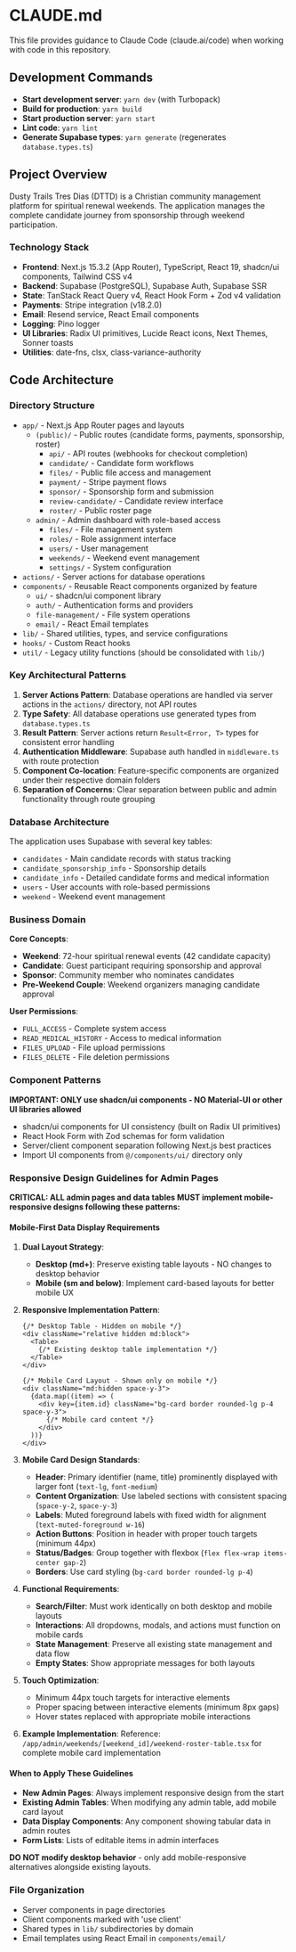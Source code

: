 # CLAUDE.md

This file provides guidance to Claude Code (claude.ai/code) when working with code in this repository.

## Development Commands

- **Start development server**: `yarn dev` (with Turbopack)
- **Build for production**: `yarn build`
- **Start production server**: `yarn start`
- **Lint code**: `yarn lint`
- **Generate Supabase types**: `yarn generate` (regenerates `database.types.ts`)

## Project Overview

Dusty Trails Tres Dias (DTTD) is a Christian community management platform for spiritual renewal weekends. The application manages the complete candidate journey from sponsorship through weekend participation.

### Technology Stack

- **Frontend**: Next.js 15.3.2 (App Router), TypeScript, React 19, shadcn/ui components, Tailwind CSS v4
- **Backend**: Supabase (PostgreSQL), Supabase Auth, Supabase SSR
- **State**: TanStack React Query v4, React Hook Form + Zod v4 validation
- **Payments**: Stripe integration (v18.2.0)
- **Email**: Resend service, React Email components
- **Logging**: Pino logger
- **UI Libraries**: Radix UI primitives, Lucide React icons, Next Themes, Sonner toasts
- **Utilities**: date-fns, clsx, class-variance-authority

## Code Architecture

### Directory Structure

- `app/` - Next.js App Router pages and layouts
  - `(public)/` - Public routes (candidate forms, payments, sponsorship, roster)
    - `api/` - API routes (webhooks for checkout completion)
    - `candidate/` - Candidate form workflows
    - `files/` - Public file access and management
    - `payment/` - Stripe payment flows
    - `sponsor/` - Sponsorship form and submission
    - `review-candidate/` - Candidate review interface
    - `roster/` - Public roster page
  - `admin/` - Admin dashboard with role-based access
    - `files/` - File management system
    - `roles/` - Role assignment interface
    - `users/` - User management
    - `weekends/` - Weekend event management
    - `settings/` - System configuration
- `actions/` - Server actions for database operations
- `components/` - Reusable React components organized by feature
  - `ui/` - shadcn/ui component library
  - `auth/` - Authentication forms and providers
  - `file-management/` - File system operations
  - `email/` - React Email templates
- `lib/` - Shared utilities, types, and service configurations
- `hooks/` - Custom React hooks
- `util/` - Legacy utility functions (should be consolidated with `lib/`)

### Key Architectural Patterns

1. **Server Actions Pattern**: Database operations are handled via server actions in the `actions/` directory, not API routes
2. **Type Safety**: All database operations use generated types from `database.types.ts`
3. **Result Pattern**: Server actions return `Result<Error, T>` types for consistent error handling
4. **Authentication Middleware**: Supabase auth handled in `middleware.ts` with route protection
5. **Component Co-location**: Feature-specific components are organized under their respective domain folders
6. **Separation of Concerns**: Clear separation between public and admin functionality through route grouping

### Database Architecture

The application uses Supabase with several key tables:
- `candidates` - Main candidate records with status tracking
- `candidate_sponsorship_info` - Sponsorship details
- `candidate_info` - Detailed candidate forms and medical information
- `users` - User accounts with role-based permissions
- `weekend` - Weekend event management

### Business Domain

**Core Concepts**:
- **Weekend**: 72-hour spiritual renewal events (42 candidate capacity)
- **Candidate**: Guest participant requiring sponsorship and approval
- **Sponsor**: Community member who nominates candidates
- **Pre-Weekend Couple**: Weekend organizers managing candidate approval

**User Permissions**:
- `FULL_ACCESS` - Complete system access
- `READ_MEDICAL_HISTORY` - Access to medical information  
- `FILES_UPLOAD` - File upload permissions
- `FILES_DELETE` - File deletion permissions

### Component Patterns

**IMPORTANT: ONLY use shadcn/ui components - NO Material-UI or other UI libraries allowed**

- shadcn/ui components for UI consistency (built on Radix UI primitives)
- React Hook Form with Zod schemas for form validation
- Server/client component separation following Next.js best practices
- Import UI components from `@/components/ui/` directory only

### Responsive Design Guidelines for Admin Pages

**CRITICAL: ALL admin pages and data tables MUST implement mobile-responsive designs following these patterns:**

#### Mobile-First Data Display Requirements

1. **Dual Layout Strategy**:
   - **Desktop (md+)**: Preserve existing table layouts - NO changes to desktop behavior
   - **Mobile (sm and below)**: Implement card-based layouts for better mobile UX

2. **Responsive Implementation Pattern**:
   ```tsx
   {/* Desktop Table - Hidden on mobile */}
   <div className="relative hidden md:block">
     <Table>
       {/* Existing desktop table implementation */}
     </Table>
   </div>

   {/* Mobile Card Layout - Shown only on mobile */}
   <div className="md:hidden space-y-3">
     {data.map((item) => (
       <div key={item.id} className="bg-card border rounded-lg p-4 space-y-3">
         {/* Mobile card content */}
       </div>
     ))}
   </div>
   ```

3. **Mobile Card Design Standards**:
   - **Header**: Primary identifier (name, title) prominently displayed with larger font (`text-lg`, `font-medium`)
   - **Content Organization**: Use labeled sections with consistent spacing (`space-y-2`, `space-y-3`)
   - **Labels**: Muted foreground labels with fixed width for alignment (`text-muted-foreground w-16`)
   - **Action Buttons**: Position in header with proper touch targets (minimum 44px)
   - **Status/Badges**: Group together with flexbox (`flex flex-wrap items-center gap-2`)
   - **Borders**: Use card styling (`bg-card border rounded-lg p-4`)

4. **Functional Requirements**:
   - **Search/Filter**: Must work identically on both desktop and mobile layouts
   - **Interactions**: All dropdowns, modals, and actions must function on mobile cards
   - **State Management**: Preserve all existing state management and data flow
   - **Empty States**: Show appropriate messages for both layouts

5. **Touch Optimization**:
   - Minimum 44px touch targets for interactive elements
   - Proper spacing between interactive elements (minimum 8px gaps)
   - Hover states replaced with appropriate mobile interactions

6. **Example Implementation**:
   Reference: `/app/admin/weekends/[weekend_id]/weekend-roster-table.tsx` for complete mobile card implementation

#### When to Apply These Guidelines

- **New Admin Pages**: Always implement responsive design from the start
- **Existing Admin Tables**: When modifying any admin table, add mobile card layout
- **Data Display Components**: Any component showing tabular data in admin routes
- **Form Lists**: Lists of editable items in admin interfaces

**DO NOT modify desktop behavior** - only add mobile-responsive alternatives alongside existing layouts.

### File Organization

- Server components in page directories
- Client components marked with 'use client'
- Shared types in `lib/` subdirectories by domain
- Email templates using React Email in `components/email/`